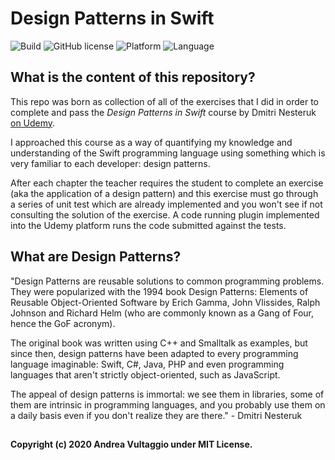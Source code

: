 # Design Patterns in Swift
![Build](https://img.shields.io/badge/build-passed-brightgreen.svg)
![GitHub license](https://img.shields.io/badge/license-MIT-yellowgreen.svg)
![Platform](https://img.shields.io/badge/platform-macOS%20%7C%20linux%20%7C%20WSL%202.0-blue)
![Language](https://img.shields.io/badge/language-Swift-orange.svg)

## What is the content of this repository?
This repo was born as collection of all of the exercises that I did in order to complete and pass the _Design Patterns in Swift_ course by  Dmitri Nesteruk [on Udemy](https://www.udemy.com/course/design-patterns-swift/). 

I approached this course as a way of quantifying my knowledge and understanding of the Swift programming language using something which is very familiar to each developer: design patterns.

After each chapter the teacher requires the student to complete an exercise (aka the application of a design pattern) and this exercise must go through a series of unit test which are already implemented and you won't see if not consulting the solution of the exercise. A code running plugin implemented into the Udemy platform runs the code submitted against the tests.

## What are Design Patterns?
"Design Patterns are reusable solutions to common programming problems. They were popularized with the 1994 book Design Patterns: Elements of Reusable Object-Oriented Software by Erich Gamma, John Vlissides, Ralph Johnson and Richard Helm (who are commonly known as a Gang of Four, hence the GoF acronym).

The original book was written using C++ and Smalltalk as examples, but since then, design patterns have been adapted to every programming language imaginable: Swift, C#, Java, PHP and even programming languages that aren't strictly object-oriented, such as JavaScript.

The appeal of design patterns is immortal: we see them in libraries, some of them are intrinsic in programming languages, and you probably use them on a daily basis even if you don't realize they are there." - Dmitri Nesteruk


## 
**Copyright (c) 2020 Andrea Vultaggio under MIT License.**
